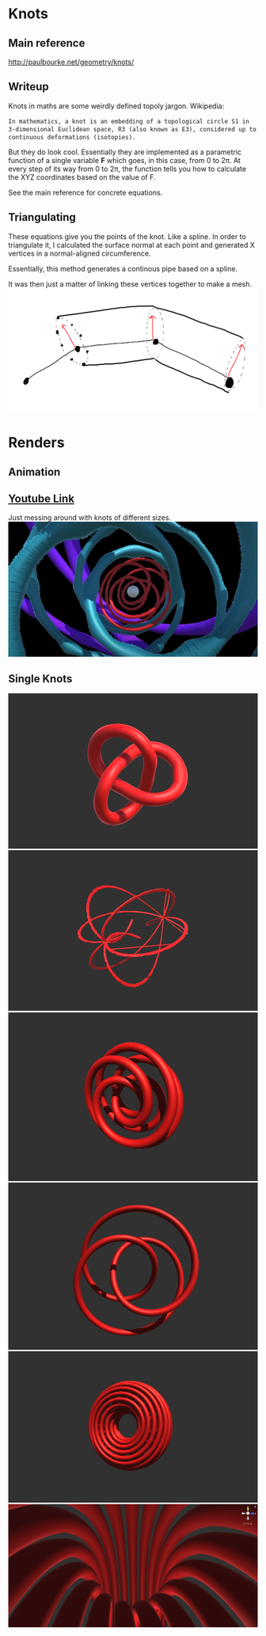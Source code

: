 # Knots

## Main reference
http://paulbourke.net/geometry/knots/

## Writeup


Knots in maths are some weirdly defined topoly jargon. 
Wikipedia:

    In mathematics, a knot is an embedding of a topological circle S1 in 3-dimensional Euclidean space, R3 (also known as E3), considered up to continuous deformations (isotopies).

But they do look cool. Essentially they are implemented as a parametric function of a single variable **F** which goes, in this case, from 0 to 2π. At every step of its way from 0 to 2π, the function tells you how to calculate the XYZ coordinates based on the value of F.

See the main reference for concrete equations.

## Triangulating
These equations give you the points of the knot. Like a spline. In order to triangulate it, I calculated the surface normal at each point and generated X vertices in a normal-aligned circumference. 

Essentially, this method generates a continous pipe based on a spline.

It was then just a matter of linking these vertices together to make a mesh.
![Algorithm](Renders/Algorithm.png "Algorithm")

# Renders

## Animation
## [Youtube Link](https://www.youtube.com/watch?v=3tbUSpIiOCI)
Just messing around with knots of different sizes. 
![Algorithm](Renders/Animation.png "Algorithm")

## Single Knots

![Algorithm](Renders/Knot1.png "Algorithm")
![Algorithm](Renders/Knot2.png "Algorithm")
![Algorithm](Renders/Knot3.PNG "Algorithm")
![Algorithm](Renders/Knot4.PNG "Algorithm")
![Algorithm](Renders/Knot5.png "Algorithm")
![Algorithm](Renders/Knot5Inside.png "Algorithm")





